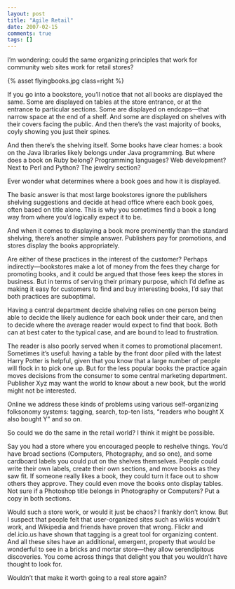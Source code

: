 ```yaml
---
layout: post
title: "Agile Retail"
date: 2007-02-15
comments: true
tags: []
---
```


I’m wondering: could the same organizing principles that work for
community web sites work for retail stores?

{% asset flyingbooks.jpg  class=right %}

If you go into a bookstore, you’ll notice that not all books are
displayed the same. Some are displayed on tables at the store
entrance, or at the entrance to particular sections. Some are
displayed on endcaps—that narrow space at the end of a shelf. And some
are displayed on shelves with their covers facing the public. And then
there’s the vast majority of books, coyly showing you just their
spines.

And then there’s the shelving itself. Some books have clear homes: a
book on the Java libraries likely belongs under Java programming. But
where does a book on Ruby belong? Programming languages? Web
development? Next to Perl and Python? The jewelry section?

Ever wonder what determines where a book goes and how it is displayed.

The basic answer is that most large bookstores ignore the publishers
shelving suggestions and decide at head office where each book goes,
often based on title alone. This is why you sometimes find a book a
long way from where you’d logically expect it to be.

And when it comes to displaying a book more prominently than the
standard shelving, there’s another simple answer. Publishers pay for
promotions, and stores display the books appropriately.

Are either of these practices in the interest of the customer? Perhaps
indirectly—bookstores make a lot of money from the fees they charge
for promoting books, and it could be argued that those fees keep the
stores in business. But in terms of serving their primary purpose,
which I’d define as making it easy for customers to find and buy
interesting books, I’d say that both practices are suboptimal.

Having a central department decide shelving relies on one person being
able to decide the likely audience for each book under their care, and
then to decide where the average reader would expect to find that
book. Both can at best cater to the typical case, and are bound to
lead to frustration.

The reader is also poorly served when it comes to promotional
placement. Sometimes it’s useful: having a table by the front door
piled with the latest Harry Potter is helpful, given that you know
that a large number of people will flock in to pick one up. But for
the less popular books the practice again moves decisions from the
consumer to some central marketing department. Publisher Xyz may want
the world to know about a new book, but the world might not be
interested.

Online we address these kinds of problems using various
self-organizing folksonomy systems: tagging, search, top-ten lists,
“readers who bought X also bought Y” and so on.

So could we do the same in the retail world? I think it might be
possible.

Say you had a store where you encouraged people to reshelve
things. You’d have broad sections (Computers, Photography, and so
one), and some cardboard labels you could put on the shelves
themselves. People could write their own labels, create their own
sections, and move books as they saw fit. If someone really likes a
book, they could turn it face out to show others they approve. They
could even move the books onto display tables. Not sure if a Photoshop
title belongs in Photography or Computers? Put a copy in both
sections.

Would such a store work, or would it just be chaos? I frankly don’t
know. But I suspect that people felt that user-organized sites such as
wikis wouldn’t work, and Wikipedia and friends have proven that
wrong. Flickr and del.icio.us have shown that tagging is a great tool
for organizing content. And all these sites have an additional,
emergent, property that would be wonderful to see in a bricks and
mortar store—they allow serendipitous discoveries. You come across
things that delight you that you wouldn’t have thought to look for.

Wouldn’t that make it worth going to a real store again?
